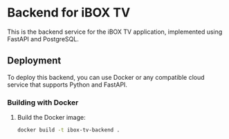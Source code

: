 # Backend for iBOX TV

This is the backend service for the iBOX TV application, implemented using FastAPI and PostgreSQL. 

## Deployment

To deploy this backend, you can use Docker or any compatible cloud service that supports Python and FastAPI.

### Building with Docker

1. Build the Docker image:
   ```bash
   docker build -t ibox-tv-backend .
